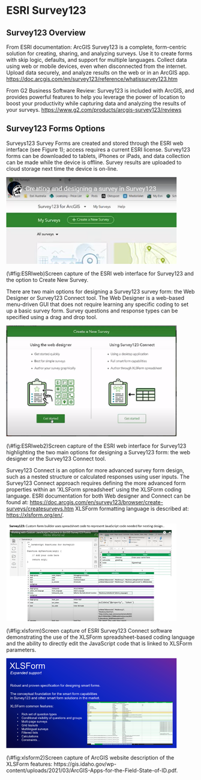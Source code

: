 # ESRI Survey123

## Survey123 Overview

From ESRI documentation: ArcGIS Survey123 is a complete, form-centric solution for creating, sharing, and analyzing surveys. Use it to create forms with skip logic, defaults, and support for multiple languages. Collect data using web or mobile devices, even when disconnected from the internet. Upload data securely, and analyze results on the web or in an ArcGIS app. 
https://doc.arcgis.com/en/survey123/reference/whatissurvey123.htm

From G2 Business Software Review: Survey123 is included with ArcGIS, and provides powerful features to help you leverage the power of location to boost your productivity while capturing data and analyzing the results of your surveys. https://www.g2.com/products/arcgis-survey123/reviews

## Survey123 Forms Options

Surveys123 Survey Forms are created and stored through the ESRI web interface (see Figure 1); access requires a current ESRI license. Survey123 forms can be downloaded to tablets, iPhones or iPads, and data collection can be made while the device is offline. Survey results are uploaded to cloud storage next time the device is on-line. 

<div class="figure">
<img src="figures/survey123/ESRIweb.png" alt="Screen capture of the ESRI web interface for Survey123 and the option to Create New Survey." width="90%" />
<p class="caption">(\#fig:ESRIweb)Screen capture of the ESRI web interface for Survey123 and the option to Create New Survey.</p>
</div>

There are two main options for designing a Survey123 survey form: the Web Designer or Survey123 Connect tool. The Web Designer is a web-based menu-driven GUI that does not require learning any specific coding to set up a basic survey form.  Survey questions and response types can be specified using a drag and drop tool.

<div class="figure">
<img src="figures/survey123/ESRIweb2.png" alt="Screen capture of the ESRI web interface for Survey123 highlighting the two main options for designing a Survey123 form: the web designer or the Survey123 Connect tool." width="90%" />
<p class="caption">(\#fig:ESRIweb2)Screen capture of the ESRI web interface for Survey123 highlighting the two main options for designing a Survey123 form: the web designer or the Survey123 Connect tool.</p>
</div>

Survey123 Connect is an option for more advanced survey form design, such as a nested structure or calculated responses using user inputs.  The Survey123 Connect approach requires defining the more advanced form properties within an ‘XLSForm spreadsheet’ using the XLSForm coding language.  ESRI documentation for both Web designer and Connect can be found at: https://doc.arcgis.com/en/survey123/browser/create-surveys/createsurveys.htm
XLSForm formatting language is described at: https://xlsform.org/en/.

<div class="figure">
<img src="figures/survey123/survey123_xlsform.png" alt="Screen capture of ESRI Survey123 Connect software demonstrating the use of the XLSForm spreadsheet-based coding language and the ability to directly edit the JavaScript code that is linked to XLSForm parameters." width="90%" />
<p class="caption">(\#fig:xlsform)Screen capture of ESRI Survey123 Connect software demonstrating the use of the XLSForm spreadsheet-based coding language and the ability to directly edit the JavaScript code that is linked to XLSForm parameters.</p>
</div>


<div class="figure">
<img src="figures/survey123/survey123_xlsform2.png" alt="Screen capture of ArcGIS website description of the XLSForm features: https://gis.idaho.gov/wp-content/uploads/2021/03/ArcGIS-Apps-for-the-Field-State-of-ID.pdf." width="90%" />
<p class="caption">(\#fig:xlsform2)Screen capture of ArcGIS website description of the XLSForm features: https://gis.idaho.gov/wp-content/uploads/2021/03/ArcGIS-Apps-for-the-Field-State-of-ID.pdf.</p>
</div>

